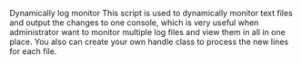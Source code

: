 Dynamically log monitor
This script is used to dynamically monitor text files and output the changes to one console, which is very useful when 
administrator want to monitor multiple log files and view them in all in one place.  You also can create your own handle 
class to process the new lines for each file.
